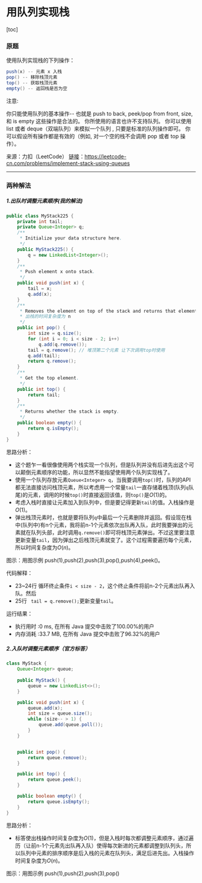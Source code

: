 # 用队列实现栈

[toc]

### 原题

使用队列实现栈的下列操作：

```java
push(x) -- 元素 x 入栈
pop() -- 移除栈顶元素
top() -- 获取栈顶元素
empty() -- 返回栈是否为空
```

注意:

你只能使用队列的基本操作-- 也就是 push to back, peek/pop from front, size, 和 is empty 这些操作是合法的。
你所使用的语言也许不支持队列。 你可以使用 list 或者 deque（双端队列）来模拟一个队列 , 只要是标准的队列操作即可。
你可以假设所有操作都是有效的（例如, 对一个空的栈不会调用 pop 或者 top 操作）。

来源：力扣（LeetCode）
[链接](https://leetcode-cn.com/problems/implement-stack-using-queues)：https://leetcode-cn.com/problems/implement-stack-using-queues

----

### 两种解法

##### 1.出队时调整元素顺序(我的解法)

```java
public class MyStack225 {
    private int tail;
    private Queue<Integer> q;
    /**
     * Initialize your data structure here.
     */
    public MyStack225() {
        q = new LinkedList<Integer>();
    }
    /**
     * Push element x onto stack.
     */
    public void push(int x) {
        tail = x;
        q.add(x);
    }
    /**
     * Removes the element on top of the stack and returns that element.
     * 出栈的时间复杂度为 n
     */
    public int pop() {
        int size = q.size();
        for (int i = 0; i < size - 2; i++)
            q.add(q.remove());
        tail = q.remove(); // 堆顶第二个元素 让下次调用top时使用
        q.add(tail);
        return q.remove();
    }
    /**
     * Get the top element.
     */
    public int top() {
        return tail;
    }
    /**
     * Returns whether the stack is empty.
     */
    public boolean empty() {
        return q.isEmpty();
    }
}
```

思路分析：

* 这个题乍一看很像使用两个栈实现一个队列，但是队列并没有后进先出这个可以颠倒元素顺序的功能，所以显然不能指望使用两个队列实现栈了。
* 使用一个队列存放元素`Queue<Integer> q`，当我要调用`top()`时，队列的API都无法直接访问栈顶元素，所以考虑用一个常量`tail`一直存储着栈顶(队列`q`队尾)的元素，调用的时候`top()`时直接返回该值，则`top()`是$O(1)$的。
* 考虑入栈时直接让元素加入到队列中，但是要记得更新`tail`的值。入栈操作是$O(1)$。
* 弹出栈顶元素时，也就是要将队列`q`中最后一个元素删除并返回。假设现在栈中(队列中)有n个元素，我将前n-1个元素依次出队再入队，此时我要弹出的元素就在队列头部，此时调用`q.remove()`即可将栈顶元素弹出。不过这里要注意更新变量`tail`，因为弹出之后栈顶元素就变了。这个过程需要遍历每个元素，所以时间复杂度为$O(n)$。

图示：用图示例 push(1),push(2),push(3),pop(),push(4),peek()。



代码解释：

* 23~24行 循环终止条件`i < size - 2`，这个终止条件将前n-2个元素出队再入队。然后
* 25行 ` tail = q.remove();`更新变量`tail`。

运行结果：
* 执行用时 :0 ms, 在所有 Java 提交中击败了100.00%的用户
* 内存消耗 :33.7 MB, 在所有 Java 提交中击败了96.32%的用户

##### 2.入队时调整元素顺序（官方标答）

```java
class MyStack {
    Queue<Integer> queue;
    
    public MyStack() {
        queue = new LinkedList<>();
    }

    public void push(int x) {
        queue.add(x);
        int size = queue.size();
        while (size-- > 1) {
            queue.add(queue.poll());
        }
    }


    public int pop() {
        return queue.remove();
    }

    public int top() {
        return queue.peek();
    }

    public boolean empty() {
        return queue.isEmpty();
    }
}
```

思路分析：

* 标答使出栈操作时间复杂度为$O(1)$，但是入栈时每次都调整元素顺序，通过遍历（让前n-1个元素先出队再入队）使得每次新进的元素都调整到队列头，所以队列中元素的排序顺序是后入栈的元素在队列头，满足后进先出。入栈操作时间复杂度为$O(n)$。

图示：用图示例 push(1),push(2),push(3),pop()



